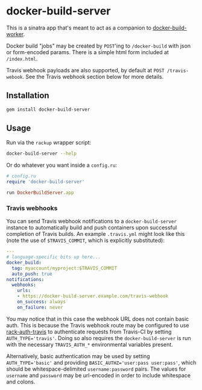 # docker-build-server

This is a sinatra app that's meant to act as a companion to
[docker-build-worker](https://github.com/modcloth-labs/docker-build-worker).

Docker build "jobs" may be created by `POST`'ing to `/docker-build` with json or
form-encoded params.  There is a simple html form included at `/index.html`.

Travis webhook payloads are also supported, by default at `POST /travis-webook`.
See the Travis webhook section below for more details.

## Installation

``` bash
gem install docker-build-server
```

## Usage

Run via the `rackup` wrapper script:

``` bash
docker-build-server --help
```

Or do whatever you want inside a `config.ru`:

``` ruby
# config.ru
require 'docker-build-server'

run DockerBuildServer.app
```

### Travis webhooks

You can send Travis webhook notifications to a `docker-build-server` instance to
automatically build and push containers upon successful completion of Travis
builds.  An example `.travis.yml` might look like this (note the use of
`$TRAVIS_COMMIT`, which is explicitly substituted):

``` yaml
---
# language-specific bits up here...
docker_build:
  tag: myaccount/myproject:$TRAVIS_COMMIT
  auto_push: true
notifications:
  webhooks:
    urls:
    - https://docker-build-server.example.com/travis-webhook
    on_success: always
    on_failure: never
```

You may notice that in this case the webhook URL does not contain basic auth.
This is because the Travis webhook route may be configured to use
[rack-auth-travis](https://github.com/modcloth-labs/rack-auth-travis) to
authenticate requests from Travis-CI by setting `AUTH_TYPE='travis'`.  Doing so
also requires the `docker-build-server` is run with the necessary
`TRAVIS_AUTH_*` environmental variables present.

Alternatively, basic authentication may be used by setting `AUTH_TYPE='basic'`
and providing `BASIC_AUTHZ='user:pass user:pass'`, which should be
whitespace-delimited `username:password` pairs.  The values for `username` and
`password` may be url-encoded in order to include whitespace and colons.
